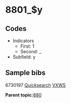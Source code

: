 # 8801\_$y

## Codes

-   Indicators
    -   First: 1
    -   Second: \_
-   Subfield: y

## Sample bibs

6730197 [Quicksearch](https://search.library.yale.edu/catalog/6730197) [VXWS](http://prodorbis.library.yale.edu:7014/vxws/GetHoldingsService?bibId=6730197)

**Parent topic:**[880](../../tags/880/880.md)

